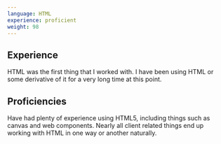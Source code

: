 ```yaml
---
language: HTML
experience: proficient
weight: 98
---
```


## Experience
HTML was the first thing that I worked with. I have been using HTML or some derivative of it for a very long time at this point.

## Proficiencies
Have had plenty of experience using HTML5, including things such as canvas and web components. Nearly all client related things end up working with HTML in one way or another naturally.
